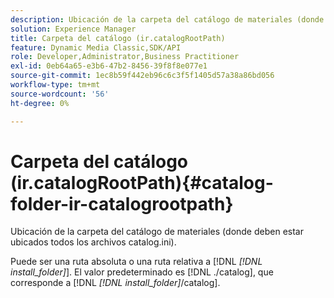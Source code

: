 ```yaml
---
description: Ubicación de la carpeta del catálogo de materiales (donde deben estar ubicados todos los archivos catalog.ini).
solution: Experience Manager
title: Carpeta del catálogo (ir.catalogRootPath)
feature: Dynamic Media Classic,SDK/API
role: Developer,Administrator,Business Practitioner
exl-id: 0eb64a65-e3b6-47b2-8456-39f8f8e077e1
source-git-commit: 1ec8b59f442eb96c6c3f5f1405d57a38a86bd056
workflow-type: tm+mt
source-wordcount: '56'
ht-degree: 0%

---
```


# Carpeta del catálogo (ir.catalogRootPath){#catalog-folder-ir-catalogrootpath}

Ubicación de la carpeta del catálogo de materiales (donde deben estar ubicados todos los archivos catalog.ini).

Puede ser una ruta absoluta o una ruta relativa a [!DNL *[!DNL install_folder]*]. El valor predeterminado es [!DNL ./catalog], que corresponde a [!DNL *[!DNL install_folder]*/catalog].
